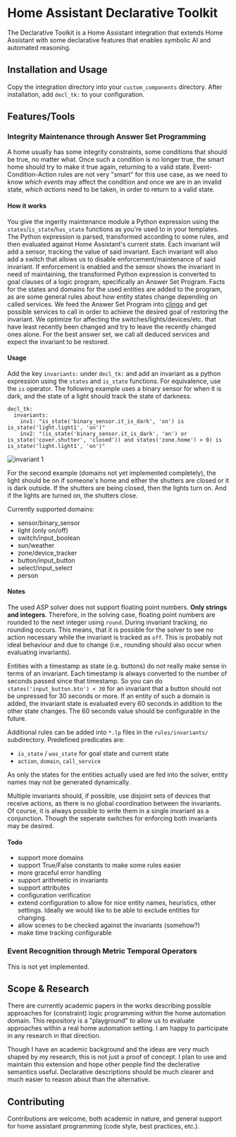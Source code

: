# Home Assistant Declarative Toolkit

The Declarative Toolkit is a Home Assistant integration that extends Home Assistant with some declarative features that enables symbolic AI and automated reasoning.

## Installation and Usage

Copy the integration directory into your `custom_components` directory. After installation, add `decl_tk:` to your configuration.

## Features/Tools

### Integrity Maintenance through Answer Set Programming

A home usually has some integrity constraints, some conditions that should be true, no matter what. Once such a condition is no longer true, the smart home should try to make it true again, returning to a valid state. Event-Condition-Action rules are not very "smart" for this use case, as we need to know *which events* may affect the condition and once we are in an invalid state, *which actions* need to be taken, in order to return to a valid state.

#### How it works

You give the ingerity maintenance module a Python expression using the `states`/`is_state`/`has_state` functions as you're used to in your templates. The Python expression is parsed, transformed according to some rules, and then evaluated against Home Assistant's current state. Each invariant will add a sensor, tracking the value of said invariant. Each invariant will also add a switch that allows us to disable enforcement/maintenance of said invariant. If enforcement is enabled and the sensor shows the invariant in need of maintaining, the transformed Python expression is converted to goal clauses of a logic program, specifically an Answer Set Program. Facts for the states and domains for the used entities are added to the program, as are some general rules about how entity states change depending on called services. We feed the Answer Set Program into [clingo](https://potassco.org/clingo/) and get possible services to call in order to achieve the desired goal of restoring the invariant. We optimize for affecting the switches/lights/devices/etc. that have least recently been changed and try to leave the recently changed ones alone. For the best answer set, we call all deduced services and expect the invariant to be restored.

#### Usage

Add the key `invariants:` under `decl_tk:` and add an invariant as a python expression using the `states` and `is_state` functions. For equivalence, use the `is` operator. The following example uses a binary sensor for when it is dark, and the state of a light should track the state of darkness.

```
decl_tk:
  invariants:
    inv1: "is_state('binary_sensor.it_is_dark', 'on') is is_state('light.light1', 'on')"
    inv2: "(is_state('binary_sensor.it_is_dark', 'on') or is_state('cover.shutter', 'closed')) and states('zone.home') > 0) is is_state('light.light1', 'on')"
```

![invariant 1](https://dbs.informatik.uni-halle.de/wenzel/invariant1.gif)

For the second example (domains not yet implemented completely), the light should be on if someone's home and either the shutters are closed or it is dark outside. If the shutters are being closed, then the lights turn on. And if the lights are turned on, the shutters close.

Currently supported domains:

* sensor/binary_sensor
* light (only on/off)
* switch/input_boolean
* sun/weather
* zone/device_tracker
* button/input_button
* select/input_select
* person

#### Notes

The used ASP solver does not support floating point numbers. **Only strings and integers**. Therefore, in the solving case, floating point numbers are rounded to the next integer using `round`. During invariant tracking, no rounding occurs. This means, that it is possible for the solver to see no action necessary while the invariant is tracked as `off`. This is probably not ideal behaviour and due to change (i.e., rounding should also occur when evaluating invariants).

Entities with a timestamp as state (e.g. buttons) do not really make sense in terms of an invariant. Each timestamp is always converted to the number of seconds passed since that timestamp. So you can do `states('input_button.btn') < 30` for an invariant that a button should not be unpressed for 30 seconds or more. If an entity of such a domain is added, the invariant state is evaluated every 60 seconds in addition to the other state changes. The 60 seconds value should be configurable in the future.

Additional rules can be added into `*.lp` files in the `rules/invariants/` subdirectory. Predefined predicates are:

* `is_state` / `was_state` for goal state and current state
* `action`, `domain`, `call_service`

As only the states for the entities actually used are fed into the solver, entity names may not be generated dynamically.

Multiple invariants should, if possible, use disjoint sets of devices that receive actions, as there is no global coordination between the invariants. Of course, it is always possible to write them in a single invariant as a conjunction. Though the seperate switches for enforcing both invariants may be desired.

#### Todo

* support more domains
* support True/False constants to make some rules easier
* more graceful error handling
* support arithmetic in invariants
* support attributes
* configuration verification
* extend configuration to allow for nice entity names, heuristics, other settings. Ideally we would like to be able to exclude entities for changing.
* allow scenes to be checked against the invariants (somehow?)
* make time tracking configurable

### Event Recognition through Metric Temporal Operators

This is not yet implemented.

## Scope & Research

There are currently academic papers in the works describing possible approaches for (constraint) logic programming within the home automation domain. This repository is a "playground" to allow us to evaluate approaches within a real home automation setting. I am happy to participate in any research in that direction.

Though I have an academic background and the ideas are very much shaped by my research, this is not just a proof of concept. I plan to use and maintain this extension and hope other people find the declerative semantics useful. Declarative descriptions should be much clearer and much easier to reason about than the alternative.

## Contributing

Contributions are welcome, both academic in nature, and general support for home assistant programming (code style, best practices, etc.).
